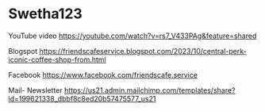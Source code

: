 # Swetha123
YouTube video
https://youtube.com/watch?v=rs7_V433PAg&feature=shared

Blogspot
https://friendscafeservice.blogspot.com/2023/10/central-perk-iconic-coffee-shop-from.html

Facebook
https://www.facebook.com/friendscafe.service

Mail- Newsletter
https://us21.admin.mailchimp.com/templates/share?id=199621338_dbbf8c8ed20b57475577_us21
